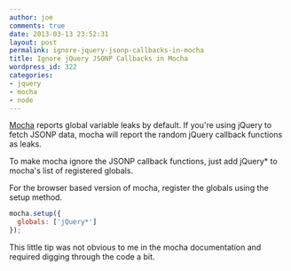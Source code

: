 ```yaml
---
author: joe
comments: true
date: 2013-03-13 23:52:31
layout: post
permalink: ignore-jquery-jsonp-callbacks-in-mocha
title: Ignore jQuery JSONP Callbacks in Mocha
wordpress_id: 322
categories:
- jquery
- mocha
- node
---
```


[Mocha](http://visionmedia.github.com/mocha/) reports global variable leaks by default. If you're using jQuery to fetch JSONP data, mocha will report the random jQuery callback functions as leaks.

To make mocha ignore the JSONP callback functions, just add jQuery* to mocha's list of registered globals.

For the browser based version of mocha, register the globals using the setup method.

```javascript
mocha.setup({
  globals: ['jQuery*']
});
```

This little tip was not obvious to me in the mocha documentation and required digging through the code a bit.
